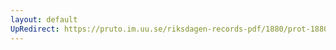 ```yaml
---
layout: default
UpRedirect: https://pruto.im.uu.se/riksdagen-records-pdf/1880/prot-1880--ak--014/prot-1880--ak--014_010.pdf
---
```

